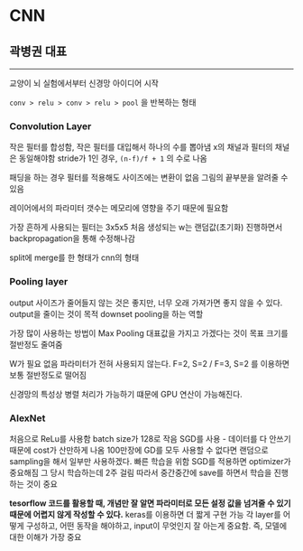 # CNN
## 곽병권 대표 
---
교양이 뇌 실험에서부터 신경망 아이디어 시작 

`conv > relu > conv > relu > pool` 을 반복하는 형태

### Convolution Layer
작은 필터를 합성함, 작은 필터를 대입해서 하나의 수를 뽑아냄 
x의 채널과 필터의 채널은 동일해야함 
stride가 1인 경우, `(n-f)/f + 1` 의 수로 나옴

패딩을 하는 경우 필터를 적용해도 사이즈에는 변환이 없음 
그림의 끝부분을 알려줄 수 있음 

레이어에서의 파라미터 갯수는 메모리에 영향을 주기 때문에 필요함 

가장 흔하게 사용되는 필터는 3x5x5
처음 생성되는 w는 랜덤값(초기화)
진행하면서 backpropagation을 통해 수정해나감 

split에 merge를 한 형태가 cnn의 형태

### Pooling layer
output 사이즈가 줄어들지 않는 것은 좋지만, 너무 오래 가져가면 좋지 않을 수 있다.
output을 줄이는 것이 목적 
downset pooling을 하는 역할 

가장 많이 사용하는 방법이 Max Pooling
대표값을 가지고 가겠다는 것이 목표
크기를 절반정도 줄여줌 

W가 필요 없음
파라미터가 전혀 사용되지 않는다.
F=2, S=2 / F=3, S=2 를 이용하면 보통 절반정도로 떨어짐

신경망의 특성상 병렬 처리가 가능하기 떄문에 GPU 연산이 가능해진다.

### AlexNet
처음으로 ReLu를 사용함
batch size가 128로 작음
SGD를 사용 - 데이터를 다 안쓰기 때문에 cost가 산만하게 나옴
100만장에 GD를 모두 사용할 수 없다면 랜덤으로 sampling을 해서 일부만 사용하겠다. 
빠른 학습을 위함 
SGD를 적용하면 optimizer가 중요해짐 
그 당시 학습하는데 2주 걸림
따라서 중간중간에 save를 하면서 학습을 진행하는 것이 중요 

**tesorflow 코드를 활용할 때, 개념만 잘 알면 파라미터로 모든 설정 값을 넘겨줄 수 있기 때문에 어렵지 않게 작성할 수 있다.**
keras를 이용하면 더 짧게 구현 가능 
각 layer를 어떻게 구성하고, 어떤 동작을 해야하고, input이 무엇인지 잘 아는게 중요함.
즉, 모델에 대한 이해가 가장 중요 
